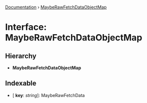 [Documentation](../README.md) › [MaybeRawFetchDataObjectMap](mayberawfetchdataobjectmap.md)

# Interface: MaybeRawFetchDataObjectMap

## Hierarchy

* **MaybeRawFetchDataObjectMap**

## Indexable

* \[ **key**: *string*\]: MaybeRawFetchData

